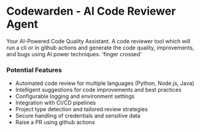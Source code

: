 # Codewarden - AI Code Reviewer Agent

Your AI-Powered Code Quality Assistant. A code reviewer tool which will run a cli or in github actions and generate the code quality, improvements, and bugs using AI power techniques. 'finger crossed' 

### Potential Features

- Automated code review for multiple languages (Python, Node.js, Java)
- Intelligent suggestions for code improvements and best practices
- Configurable logging and environment settings
- Integration with CI/CD pipelines
- Project type detection and tailored review strategies
- Secure handling of credentials and sensitive data
- Raise a PR using github actions